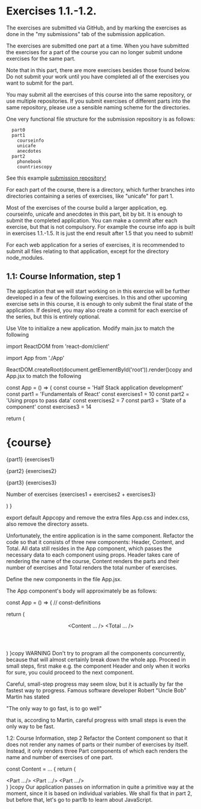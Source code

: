 # Exercises 1.1.-1.2.
The exercises are submitted via GitHub, and by marking the exercises as done in the "my submissions" tab of the submission application.

The exercises are submitted one part at a time. When you have submitted the exercises for a part of the course you can no longer submit undone exercises for the same part.

Note that in this part, there are more exercises besides those found below. Do not submit your work until you have completed all of the exercises you want to submit for the part.

You may submit all the exercises of this course into the same repository, or use multiple repositories. If you submit exercises of different parts into the same repository, please use a sensible naming scheme for the directories.

One very functional file structure for the submission repository is as follows:
```
  part0
  part1
    courseinfo
    unicafe
    anecdotes
  part2
    phonebook
    countriescopy
```
See this example [submission repository!](https://github.com/fullstack-hy2020/example-submission-repository)

For each part of the course, there is a directory, which further branches into directories containing a series of exercises, like "unicafe" for part 1.

Most of the exercises of the course build a larger application, eg. courseinfo, unicafe and anecdotes in this part, bit by bit. It is enough to submit the completed application. You can make a commit after each exercise, but that is not compulsory. For example the course info app is built in exercises 1.1.-1.5. It is just the end result after 1.5 that you need to submit!

For each web application for a series of exercises, it is recommended to submit all files relating to that application, except for the directory node_modules.

## 1.1: Course Information, step 1
The application that we will start working on in this exercise will be further developed in a few of the following exercises. In this and other upcoming exercise sets in this course, it is enough to only submit the final state of the application. If desired, you may also create a commit for each exercise of the series, but this is entirely optional.

Use Vite to initialize a new application. Modify main.jsx to match the following

import ReactDOM from 'react-dom/client'

import App from './App'

ReactDOM.createRoot(document.getElementById('root')).render(<App />)copy
and App.jsx to match the following

const App = () => {
  const course = 'Half Stack application development'
  const part1 = 'Fundamentals of React'
  const exercises1 = 10
  const part2 = 'Using props to pass data'
  const exercises2 = 7
  const part3 = 'State of a component'
  const exercises3 = 14

  return (
    <div>
      <h1>{course}</h1>
      <p>
        {part1} {exercises1}
      </p>
      <p>
        {part2} {exercises2}
      </p>
      <p>
        {part3} {exercises3}
      </p>
      <p>Number of exercises {exercises1 + exercises2 + exercises3}</p>
    </div>
  )
}

export default Appcopy
and remove the extra files App.css and index.css, also remove the directory assets.

Unfortunately, the entire application is in the same component. Refactor the code so that it consists of three new components: Header, Content, and Total. All data still resides in the App component, which passes the necessary data to each component using props. Header takes care of rendering the name of the course, Content renders the parts and their number of exercises and Total renders the total number of exercises.

Define the new components in the file App.jsx.

The App component's body will approximately be as follows:

const App = () => {
  // const-definitions

  return (
    <div>
      <Header course={course} />
      <Content ... />
      <Total ... />
    </div>
  )
}copy
WARNING Don't try to program all the components concurrently, because that will almost certainly break down the whole app. Proceed in small steps, first make e.g. the component Header and only when it works for sure, you could proceed to the next component.

Careful, small-step progress may seem slow, but it is actually by far the fastest way to progress. Famous software developer Robert "Uncle Bob" Martin has stated

"The only way to go fast, is to go well"

that is, according to Martin, careful progress with small steps is even the only way to be fast.

1.2: Course Information, step 2
Refactor the Content component so that it does not render any names of parts or their number of exercises by itself. Instead, it only renders three Part components of which each renders the name and number of exercises of one part.

const Content = ... {
  return (
    <div>
      <Part .../>
      <Part .../>
      <Part .../>
    </div>
  )
}copy
Our application passes on information in quite a primitive way at the moment, since it is based on individual variables. We shall fix that in part 2, but before that, let's go to part1b to learn about JavaScript.
